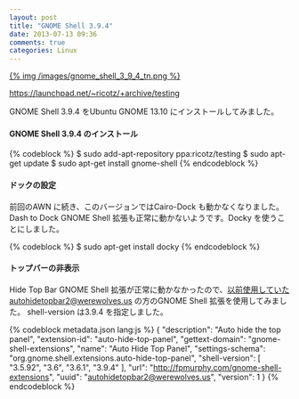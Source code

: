 ```yaml
---
layout: post
title: "GNOME Shell 3.9.4"
date: 2013-07-13 09:36
comments: true
categories: Linux
---
```


<a href="/images/gnome_shell_3_9_4.png">{% img /images/gnome_shell_3_9_4_tn.png %}</a>

https://launchpad.net/~ricotz/+archive/testing

GNOME Shell 3.9.4 をUbuntu GNOME 13.10 にインストールしてみました。

<!-- more --> 

#### GNOME Shell 3.9.4 のインストール

{% codeblock %}
$ sudo add-apt-repository ppa:ricotz/testing
$ sudo apt-get update
$ sudo apt-get install gnome-shell
{% endcodeblock %}

#### ドックの設定
前回のAWN に続き、このバージョンではCairo-Dock も動かなくなりました。Dash to Dock GNOME Shell 拡張も正常に動かないようです。Docky を使うことにしました。

{% codeblock %}
$ sudo apt-get install docky
{% endcodeblock %}

#### トップバーの非表示

Hide Top Bar GNOME Shell 拡張が正常に動かなかったので、以前使用していたautohidetopbar2@werewolves.us の方のGNOME Shell 拡張を使用してみました。
shell-version は3.9.4 を指定しました。

{% codeblock metadata.json lang:js %}
{ 
  "description": "Auto hide the top panel",
  "extension-id": "auto-hide-top-panel", 
  "gettext-domain": "gnome-shell-extensions", 
  "name": "Auto Hide Top Panel",
  "settings-schema": "org.gnome.shell.extensions.auto-hide-top-panel", 
  "shell-version": [
	"3.5.92",
	"3.6",
	"3.6.1",
	"3.9.4"
  ], 
  "url": "http://fpmurphy.com/gnome-shell-extensions",
  "uuid": "autohidetopbar2@werewolves.us",
  "version": 1
}
{% endcodeblock %}
